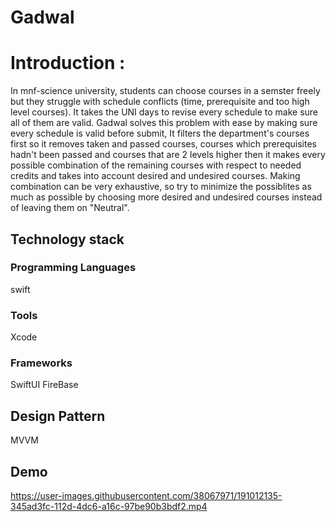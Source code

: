# Gadwal

# Introduction :
In mnf-science university, students can choose courses in a semster freely but they struggle with schedule conflicts (time, prerequisite and too high level courses). It takes the UNI days to revise every schedule to make sure all of them are valid.
Gadwal solves this problem with ease by making sure every schedule is valid before submit, It filters the department's courses first so it removes taken and passed courses, courses which prerequisites hadn't been passed and courses that are 2 levels higher then it makes every possible combination of the remaining courses with respect to needed credits and takes into account desired and undesired courses. 
Making combination can be very exhaustive, so try to minimize the possiblites as much as possible by choosing more desired and undesired courses instead of leaving them on "Neutral".


## Technology stack

### Programming Languages
swift

### Tools
Xcode

### Frameworks
SwiftUI
FireBase

## Design Pattern
MVVM

## Demo
https://user-images.githubusercontent.com/38067971/191012135-345ad3fc-112d-4dc6-a16c-97be90b3bdf2.mp4

